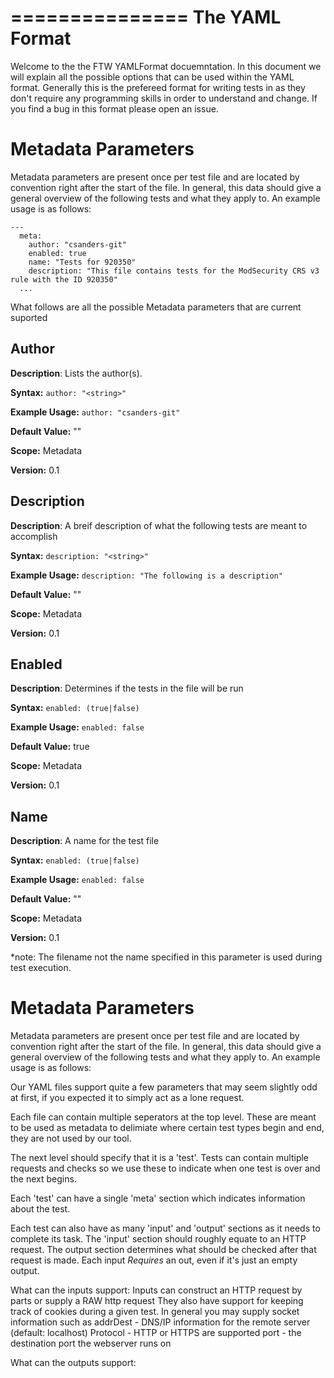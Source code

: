 ===============
The YAML Format
===============

Welcome to the the FTW YAMLFormat docuemntation. In this document we will explain all the possible options that can be used within the YAML format. Generally this is the prefereed format for writing tests in as they don't require any programming skills in order to understand and change. If you find a bug in this format please open an issue.

Metadata Parameters
==================
Metadata parameters are present once per test file and are located by convention right after the start of the file. In general, this data should give a general overview of the following tests and what they apply to. An example usage is as follows:

```
---
  meta: 
    author: "csanders-git"
    enabled: true
    name: "Tests for 920350"
    description: "This file contains tests for the ModSecurity CRS v3 rule with the ID 920350"
  ...
```  
What follows are all the possible Metadata parameters that are current suported

Author
-----------
**Description**: Lists the author(s).

**Syntax:** ```author: "<string>"```

**Example Usage:** ```author: "csanders-git"```

**Default Value:** ""

**Scope:** Metadata

**Version:** 0.1

Description
-----------
**Description**: A breif description of what the following tests are meant to accomplish

**Syntax:** ```description: "<string>"```

**Example Usage:** ```description: "The following is a description"```

**Default Value:** ""

**Scope:** Metadata

**Version:** 0.1

Enabled
-----------
**Description**: Determines if the tests in the file will be run 

**Syntax:** ```enabled: (true|false)```

**Example Usage:** ```enabled: false```

**Default Value:** true

**Scope:** Metadata

**Version:** 0.1

Name
-----------
**Description**: A name for the test file

**Syntax:** ```enabled: (true|false)```

**Example Usage:** ```enabled: false```

**Default Value:** ""

**Scope:** Metadata

**Version:** 0.1

*note: The filename not the name specified in this parameter is used during test execution. 

Metadata Parameters
==================
Metadata parameters are present once per test file and are located by convention right after the start of the file. In general, this data should give a general overview of the following tests and what they apply to. An example usage is as follows:


Our YAML files support quite a few parameters that may seem slightly odd at first, if you expected it to simply act as a lone request. 

Each file can contain multiple seperators at the top level. These are meant to be used as metadata to delimiate where certain test types begin and end, they are not used by our tool.

The next level should specify that it is a 'test'. Tests can contain multiple requests and checks so we use these to indicate when one test is over and the next begins. 

Each 'test' can have a single 'meta' section which indicates information about the test.

Each test can also have as many 'input' and 'output' sections as it needs to complete its task. The 'input' section should roughly equate to an HTTP request. The output section determines what should be checked after that request is made. Each input <i>Requires</i> an out, even if it's just an empty output.

What can the inputs support:
    Inputs can construct an HTTP request by parts or supply a RAW http request
    They also have support for keeping track of cookies during a given test.
    In general you may supply socket information such as 
    addrDest - DNS/IP information for the remote server (default: localhost)
    Protocol - HTTP or HTTPS are supported
    port - the destination port the webserver runs on

What can the outputs support:
